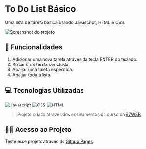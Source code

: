 # To Do List Básico
Uma lista de tarefa básica usando Javascript, HTML e CSS.

<img src="https://images2.imgbox.com/09/92/u9e2bbg5_o.png" alt="Screenshot do projeto">

## 📝 Funcionalidades
1. Adicionar uma nova tarefa atráves da tecla ENTER do teclado.
2. Riscar uma tarefa concluída.
3. Apagar uma tarefa específica.
4. Apagar toda a lista.

## 💻 Tecnologias Utilizadas
<img src="https://img.shields.io/badge/JavaScript-323330?style=for-the-badge&logo=javascript&logoColor=F7DF1E" alt="Javascript"> <img src="https://img.shields.io/badge/CSS3-1572B6?style=for-the-badge&logo=css3&logoColor=white" alt="CSS"> <img src="https://img.shields.io/badge/HTML5-E34F26?style=for-the-badge&logo=html5&logoColor=white" alt="HTML">

> Projeto criado através dos ensinamentos do curso da [B7WEB](https://lp.b7web.com.br/curso).

## 👩‍💻 Acesso ao Projeto
Teste esse projeto através do [Github Pages](https://luanadplr.github.io/to-do-list-basic/).
